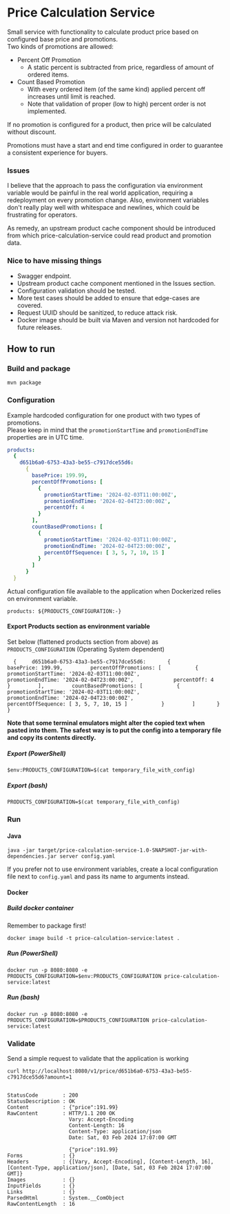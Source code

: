 # Price Calculation Service

Small service with functionality to calculate product price based on configured base price and promotions.  
Two kinds of promotions are allowed:
- Percent Off Promotion
  - A static percent is subtracted from price, regardless of amount of ordered items.
- Count Based Promotion
  - With every ordered item (of the same kind) applied percent off increases until limit is reached.
  - Note that validation of proper (low to high) percent order is not implemented.

If no promotion is configured for a product, then price will be calculated without discount.

Promotions must have a start and end time configured in order to guarantee a consistent experience for buyers.

### Issues
I believe that the approach to pass the configuration via environment variable would be painful in the real world application,
requiring a redeployment on every promotion change. Also, environment variables don't really play well with whitespace and newlines, which could be frustrating for operators.

As remedy, an upstream product cache component should be introduced from which price-calculation-service could read product and promotion data.

### Nice to have missing things

- Swagger endpoint.
- Upstream product cache component mentioned in the Issues section.
- Configuration validation should be tested.
- More test cases should be added to ensure that edge-cases are covered.
- Request UUID should be sanitized, to reduce attack risk.
- Docker image should be built via Maven and version not hardcoded for future releases.

## How to run

### Build and package
```shell
mvn package
```

### Configuration
Example hardcoded configuration for one product with two types of promotions.  
Please keep in mind that the `promotionStartTime` and `promotionEndTime` properties are in UTC time.
```yaml
products:
  {
    d651b6a0-6753-43a3-be55-c7917dce55d6:
      {
        basePrice: 199.99,
        percentOffPromotions: [
          {
            promotionStartTime: '2024-02-03T11:00:00Z',
            promotionEndTime: '2024-02-04T23:00:00Z',
            percentOff: 4
          }
        ],
        countBasedPromotions: [
          {
            promotionStartTime: '2024-02-03T11:00:00Z',
            promotionEndTime: '2024-02-04T23:00:00Z',
            percentOffSequence: [ 3, 5, 7, 10, 15 ]
          }
        ]
      }
  }
```
Actual configuration file available to the application when Dockerized relies on environment variable.
```shell
products: ${PRODUCTS_CONFIGURATION:-}
```

#### Export Products section as environment variable
Set below (flattened products section from above) as `PRODUCTS_CONFIGURATION` (Operating System dependent)
```shell
  {     d651b6a0-6753-43a3-be55-c7917dce55d6:       {         basePrice: 199.99,         percentOffPromotions: [           {             promotionStartTime: '2024-02-03T11:00:00Z',             promotionEndTime: '2024-02-04T23:00:00Z',             percentOff: 4           }         ],         countBasedPromotions: [           {             promotionStartTime: '2024-02-03T11:00:00Z',             promotionEndTime: '2024-02-04T23:00:00Z',             percentOffSequence: [ 3, 5, 7, 10, 15 ]           }         ]       }   }
```
**Note that some terminal emulators might alter the copied text when pasted into them. The safest way is to put the config into a temporary file and copy its contents directly.**
##### Export (PowerShell)
```shell
$env:PRODUCTS_CONFIGURATION=$(cat temporary_file_with_config)
```
##### Export (bash)
```shell
PRODUCTS_CONFIGURATION=$(cat temporary_file_with_config)
```
### Run

#### Java
```shell
java -jar target/price-calculation-service-1.0-SNAPSHOT-jar-with-dependencies.jar server config.yaml 
```
If you prefer not to use environment variables, create a local configuration file next to `config.yaml` and pass its name to arguments instead.

#### Docker

##### Build docker container
Remember to package first!
```shell
docker image build -t price-calculation-service:latest .
```
##### Run (PowerShell)
```shell
docker run -p 8080:8080 -e PRODUCTS_CONFIGURATION=$env:PRODUCTS_CONFIGURATION price-calculation-service:latest
```
##### Run (bash)
```shell
docker run -p 8080:8080 -e PRODUCTS_CONFIGURATION=$PRODUCTS_CONFIGURATION price-calculation-service:latest
```

### Validate
Send a simple request to validate that the application is working
```shell
curl http://localhost:8080/v1/price/d651b6a0-6753-43a3-be55-c7917dce55d6?amount=1


StatusCode        : 200
StatusDescription : OK
Content           : {"price":191.99}
RawContent        : HTTP/1.1 200 OK
                    Vary: Accept-Encoding
                    Content-Length: 16
                    Content-Type: application/json
                    Date: Sat, 03 Feb 2024 17:07:00 GMT

                    {"price":191.99}
Forms             : {}
Headers           : {[Vary, Accept-Encoding], [Content-Length, 16], [Content-Type, application/json], [Date, Sat, 03 Feb 2024 17:07:00 GMT]}
Images            : {}
InputFields       : {}
Links             : {}
ParsedHtml        : System.__ComObject
RawContentLength  : 16
```